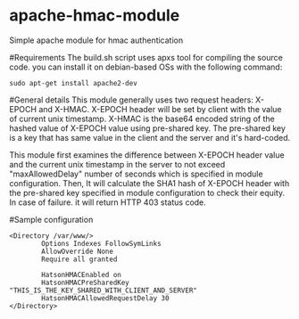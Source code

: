 # apache-hmac-module
Simple apache module for hmac authentication

#Requirements
The build.sh script uses apxs tool for compiling the source code. you can install it on debian-based OSs with the following command:
```
sudo apt-get install apache2-dev
```


#General details
This module generally uses two request headers: X-EPOCH and X-HMAC.
X-EPOCH header will be set by client with the value of current unix timestamp.
X-HMAC is the base64 encoded string of the hashed value of X-EPOCH value using pre-shared key. The pre-shared key is a key
that has same value in the client and the server and it's hard-coded.

This module first examines the difference between X-EPOCH header value and the current unix timestamp in the server to not exceed "maxAllowedDelay" number of seconds which is specified in module configuration.
Then, It will calculate the SHA1 hash of X-EPOCH header with the pre-shared key specified in module configuration to check their equity. In case of failure. it will return HTTP 403 status code.

#Sample configuration
```
<Directory /var/www/>
        Options Indexes FollowSymLinks
        AllowOverride None
        Require all granted

        HatsonHMACEnabled on
        HatsonHMACPreSharedKey "THIS_IS_THE_KEY_SHARED_WITH_CLIENT_AND_SERVER"
        HatsonHMACAllowedRequestDelay 30
</Directory>

```